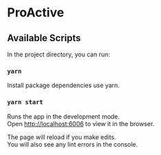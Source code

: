 # ProActive

## Available Scripts

In the project directory, you can run:

### `yarn`

Install package dependencies use yarn.

### `yarn start`

Runs the app in the development mode.\
Open [http://localhost:6006](http://localhost:6006) to view it in the browser.

The page will reload if you make edits.\
You will also see any lint errors in the console.

###
